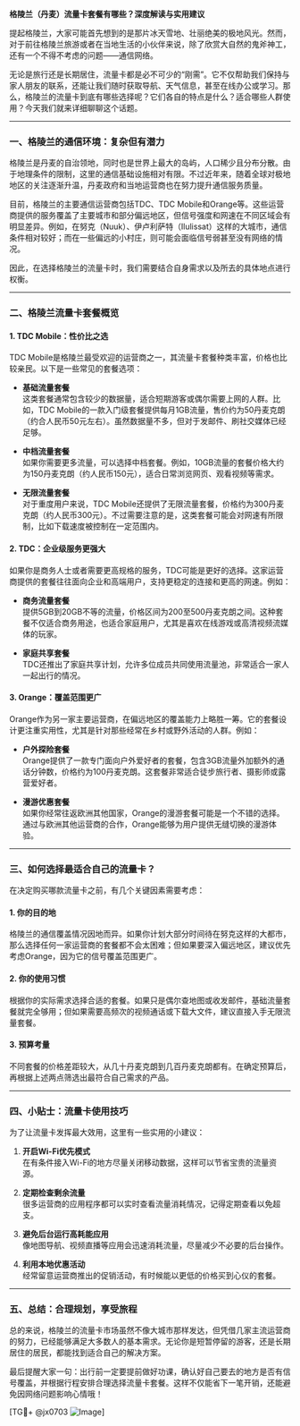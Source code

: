 **格陵兰（丹麦）流量卡套餐有哪些？深度解读与实用建议**

提起格陵兰，大家可能首先想到的是那片冰天雪地、壮丽绝美的极地风光。然而，对于前往格陵兰旅游或者在当地生活的小伙伴来说，除了欣赏大自然的鬼斧神工，还有一个不得不考虑的问题——通信网络。

无论是旅行还是长期居住，流量卡都是必不可少的“刚需”。它不仅帮助我们保持与家人朋友的联系，还能让我们随时获取导航、天气信息，甚至在线办公或学习。那么，格陵兰的流量卡到底有哪些选择呢？它们各自的特点是什么？适合哪些人群使用？今天我们就来详细聊聊这个话题。

---

### **一、格陵兰的通信环境：复杂但有潜力**

格陵兰是丹麦的自治领地，同时也是世界上最大的岛屿，人口稀少且分布分散。由于地理条件的限制，这里的通信基础设施相对有限。不过近年来，随着全球对极地地区的关注逐渐升温，丹麦政府和当地运营商也在努力提升通信服务质量。

目前，格陵兰的主要通信运营商包括TDC、TDC Mobile和Orange等。这些运营商提供的服务覆盖了主要城市和部分偏远地区，但信号强度和网速在不同区域会有明显差异。例如，在努克（Nuuk）、伊卢利萨特（Ilulissat）这样的大城市，通信条件相对较好；而在一些偏远的小村庄，则可能会面临信号弱甚至没有网络的情况。

因此，在选择格陵兰的流量卡时，我们需要结合自身需求以及所去的具体地点进行权衡。

---

### **二、格陵兰流量卡套餐概览**

#### 1. **TDC Mobile：性价比之选**
TDC Mobile是格陵兰最受欢迎的运营商之一，其流量卡套餐种类丰富，价格也比较亲民。以下是一些常见的套餐选项：

- **基础流量套餐**  
  这类套餐通常包含较少的数据量，适合短期游客或偶尔需要上网的人群。比如，TDC Mobile的一款入门级套餐提供每月1GB流量，售价约为50丹麦克朗（约合人民币50元左右）。虽然数据量不多，但对于发邮件、刷社交媒体已经足够。
  
- **中档流量套餐**  
  如果你需要更多流量，可以选择中档套餐。例如，10GB流量的套餐价格大约为150丹麦克朗（约人民币150元），适合日常浏览网页、观看视频等需求。
  
- **无限流量套餐**  
  对于重度用户来说，TDC Mobile还提供了无限流量套餐，价格约为300丹麦克朗（约人民币300元）。不过需要注意的是，这类套餐可能会对网速有所限制，比如下载速度被控制在一定范围内。

#### 2. **TDC：企业级服务更强大**
如果你是商务人士或者需要更高规格的服务，TDC可能是更好的选择。这家运营商提供的套餐往往面向企业和高端用户，支持更稳定的连接和更高的网速。例如：

- **商务流量套餐**  
  提供5GB到20GB不等的流量，价格区间为200至500丹麦克朗之间。这种套餐不仅适合商务用途，也适合家庭用户，尤其是喜欢在线游戏或高清视频流媒体的玩家。

- **家庭共享套餐**  
  TDC还推出了家庭共享计划，允许多位成员共同使用流量池，非常适合一家人一起出行的情况。

#### 3. **Orange：覆盖范围更广**
Orange作为另一家主要运营商，在偏远地区的覆盖能力上略胜一筹。它的套餐设计更注重实用性，尤其是针对那些经常在乡村或野外活动的人群。例如：

- **户外探险套餐**  
  Orange提供了一款专门面向户外爱好者的套餐，包含3GB流量外加额外的通话分钟数，价格约为100丹麦克朗。这套餐非常适合徒步旅行者、摄影师或露营爱好者。

- **漫游优惠套餐**  
  如果你经常往返欧洲其他国家，Orange的漫游套餐可能是一个不错的选择。通过与欧洲其他运营商的合作，Orange能够为用户提供无缝切换的漫游体验。

---

### **三、如何选择最适合自己的流量卡？**

在决定购买哪款流量卡之前，有几个关键因素需要考虑：

#### 1. **你的目的地**
格陵兰的通信覆盖情况因地而异。如果你计划大部分时间待在努克这样的大都市，那么选择任何一家运营商的套餐都不会太困难；但如果要深入偏远地区，建议优先考虑Orange，因为它的信号覆盖范围更广。

#### 2. **你的使用习惯**
根据你的实际需求选择合适的套餐。如果只是偶尔查地图或收发邮件，基础流量套餐就完全够用；但如果需要高频次的视频通话或下载大文件，建议直接入手无限流量套餐。

#### 3. **预算考量**
不同套餐的价格差距较大，从几十丹麦克朗到几百丹麦克朗都有。在确定预算后，再根据上述两点筛选出最符合自己需求的产品。

---

### **四、小贴士：流量卡使用技巧**

为了让流量卡发挥最大效用，这里有一些实用的小建议：

1. **开启Wi-Fi优先模式**  
   在有条件接入Wi-Fi的地方尽量关闭移动数据，这样可以节省宝贵的流量资源。

2. **定期检查剩余流量**  
   很多运营商的应用程序都可以实时查看流量消耗情况，记得定期查看以免超支。

3. **避免后台运行高耗能应用**  
   像地图导航、视频直播等应用会迅速消耗流量，尽量减少不必要的后台操作。

4. **利用本地优惠活动**  
   经常留意运营商推出的促销活动，有时候能以更低的价格买到心仪的套餐。

---

### **五、总结：合理规划，享受旅程**

总的来说，格陵兰的流量卡市场虽然不像大城市那样发达，但凭借几家主流运营商的努力，已经能够满足大多数人的基本需求。无论你是短暂停留的游客，还是长期居住的居民，都能找到适合自己的解决方案。

最后提醒大家一句：出行前一定要提前做好功课，确认好自己要去的地方是否有信号覆盖，并根据行程安排合理选择流量卡套餐。这样不仅能省下一笔开销，还能避免因网络问题影响心情哦！

[TG💪+ @jx0703 ![Image](https://github.com/user-attachments/assets/dbca1d08-cadb-493c-b0ec-ad6f7a83f270)]